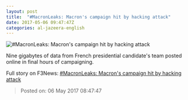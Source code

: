 ```yaml
---
layout: post
title:  "#MacronLeaks: Macron's campaign hit by hacking attack"
date: 2017-05-06 09:47:47Z
categories: al-jazeera-english
---
```


![#MacronLeaks: Macron's campaign hit by hacking attack](http://www.aljazeera.com/mritems/Images/2017/5/5/a0f7ba8b1f894a8db485330b78e08551_18.jpg)

Nine gigabytes of data from French presidential candidate's team posted online in final hours of campaigning.


Full story on F3News: [#MacronLeaks: Macron's campaign hit by hacking attack](http://www.f3nws.com/n/aaKEP)

> Posted on: 06 May 2017 08:47:47
